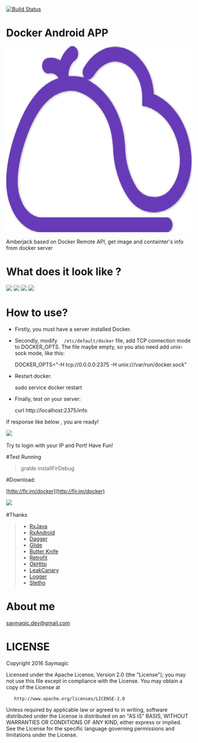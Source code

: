 [![Build Status](https://travis-ci.org/saymagic/Amberjack.svg?branch=master)](https://travis-ci.org/saymagic/Amberjack)

# Docker Android APP

![](img/logo.png)

Amberjack based on Docker Remote API, get image and containter's info from docker server

# What does it look like ?

<img src="img/Screenshot_2016-03-03-10-51-39.png" width="340" />
<img src="img/Screenshot_2016-03-03-10-51-51.png" width="340" />

<img src="img/Screenshot_2016-03-03-10-51-55.png" width="340" />
<img src="img/Screenshot_2016-03-03-10-52-28.png" width="340" />


# How to use?

* Firstly, you must have a server installed Docker.
* Secondly, modify `  /etc/default/docker` file, add TCP connection mode to DOCKER_OPTS. The file maybe empty, so you also need add unix-sock mode, like this:

	 DOCKER_OPTS="-H tcp://0.0.0.0:2375 -H unix:///var/run/docker.sock"
* Restart docker.
	
	 sudo service docker restart

* Finally, test on your server: 
	
	curl http://localhost:2375/info

If response like below , you are ready!

![](img/image_20160303102658.png)

Try to login with your IP and Port! Have Fun!

#Test Running

> gralde installFirDebug

#Download:

[http://fir.im/docker](http://fir.im/docker)

![](img/qrcode.png)

#Thanks 
>* [RxJava](https://github.com/ReactiveX/RxJava)
>* [RxAndroid](https://github.com/ReactiveX/RxAndroid) 
>* [Dagger](https://github.com/square/dagger)
>* [Glide](https://github.com/bumptech/glide)
>* [Butter Knife](https://github.com/JakeWharton/butterknife)
>* [Retrofit](https://github.com/square/retrofit)
>* [OkHttp](https://github.com/square/okhttp)
>* [LeakCanary](https://github.com/square/leakcanary)
>* [Logger](https://github.com/orhanobut/logger)
>* [Stetho](https://github.com/facebook/stetho)

# About me

saymagic.dev@gmail.com

# LICENSE

   Copyright 2016 Saymagic

   Licensed under the Apache License, Version 2.0 (the "License");
   you may not use this file except in compliance with the License.
   You may obtain a copy of the License at

       http://www.apache.org/licenses/LICENSE-2.0

   Unless required by applicable law or agreed to in writing, software
   distributed under the License is distributed on an "AS IS" BASIS,
   WITHOUT WARRANTIES OR CONDITIONS OF ANY KIND, either express or implied.
   See the License for the specific language governing permissions and
   limitations under the License.
